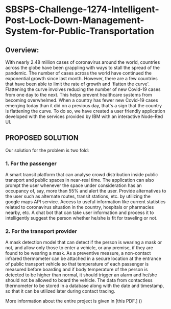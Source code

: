 # SBSPS-Challenge-1274-Intelligent-Post-Lock-Down-Management-System-for-Public-Transportation
## Overview:

With nearly 2.48 million cases of coronavirus around the world, countries across the globe have been grappling with ways to stall the spread of the pandemic. The number of cases across the world have continued the exponential growth since last month. However, there are a few countries that have been able to limit the rate of growth and 'flatten the curve'. Flattening the curve involves reducing the number of new Covid-19 cases from one day to the next. This helps prevent healthcare systems from becoming overwhelmed. When a country has fewer new Covid-19 cases emerging today than it did on a previous day, that's a sign that the country is flattening the curve. To do so, we have created a user friendly application developed with the services provided by IBM with an interactive Node-Red UI.

## PROPOSED SOLUTION
Our solution for the problem is two fold:
### 1. For the passenger
A smart transit platform that can analyse crowd distribution inside public transport and public spaces in near-real time. 
The application can also prompt the user whenever the space under consideration has an occupancy of, say, more than 55% and alert the user. 
Provide alternatives to the user such as alternate routes, transit stations, etc. by utilizing the google maps API service.
Access to useful information like current statistics related to coronavirus situation in the country, hospitals or pharmacies nearby, etc.
A chat bot that can take user information and process it to intelligently suggest the person whether he/she is fit for traveling or not.

### 2. For the transport provider
A mask detection model that can detect if the person is wearing a mask or not, and allow only those to enter a vehicle, or any premise, if they are found to be wearing a mask.
As a preventive measure, a non-contact infrared thermometer can be attached in a secure location at the entrance of public transport vehicle so that temperature of each passenger is measured before boarding and if body temperature of the person is detected to be higher than normal, it should trigger an alarm and he/she should not be allowed to board the vehicle. 
The data from contactless thermometer to be stored in a database along with the date and timestamp, so that it can be utilized later during contact tracing.

More information about the entire project is given in [this PDF.] ()


